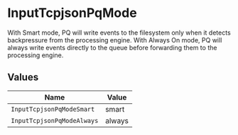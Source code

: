 # InputTcpjsonPqMode

With Smart mode, PQ will write events to the filesystem only when it detects backpressure from the processing engine. With Always On mode, PQ will always write events directly to the queue before forwarding them to the processing engine.


## Values

| Name                       | Value                      |
| -------------------------- | -------------------------- |
| `InputTcpjsonPqModeSmart`  | smart                      |
| `InputTcpjsonPqModeAlways` | always                     |